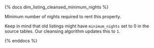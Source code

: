 {% docs dim_listing_cleansed_minimum_nights %}

Minimum number of nights required to rent this property.

Keep in mind that old listings might have `minimum_nights` set
to 0 in the source tables. Our cleansing algorithm updates this to `1`.

{% enddocs %}